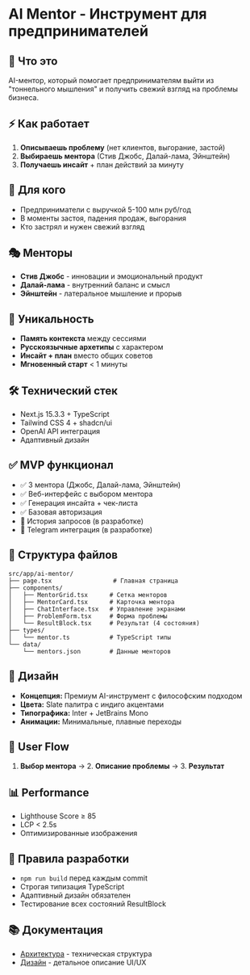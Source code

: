 # AI Mentor - Инструмент для предпринимателей

## 🎯 Что это
AI-ментор, который помогает предпринимателям выйти из "тоннельного мышления" и получить свежий взгляд на проблемы бизнеса.

## ⚡ Как работает
1. **Описываешь проблему** (нет клиентов, выгорание, застой)
2. **Выбираешь ментора** (Стив Джобс, Далай-лама, Эйнштейн)
3. **Получаешь инсайт** + план действий за минуту

## 👥 Для кого
- Предприниматели с выручкой 5-100 млн руб/год
- В моменты застоя, падения продаж, выгорания
- Кто застрял и нужен свежий взгляд

## 🎭 Менторы
- **Стив Джобс** - инновации и эмоциональный продукт
- **Далай-лама** - внутренний баланс и смысл
- **Эйнштейн** - латеральное мышление и прорыв

## 🚀 Уникальность
- **Память контекста** между сессиями
- **Русскоязычные архетипы** с характером
- **Инсайт + план** вместо общих советов
- **Мгновенный старт** < 1 минуты

## 🛠 Технический стек
- Next.js 15.3.3 + TypeScript
- Tailwind CSS 4 + shadcn/ui
- OpenAI API интеграция
- Адаптивный дизайн

## ✅ MVP функционал
- ✅ 3 ментора (Джобс, Далай-лама, Эйнштейн)
- ✅ Веб-интерфейс с выбором ментора
- ✅ Генерация инсайта + чек-листа
- ✅ Базовая авторизация
- 🔄 История запросов (в разработке)
- 🔄 Telegram интеграция (в разработке)

## 📁 Структура файлов
```
src/app/ai-mentor/
├── page.tsx                 # Главная страница
├── components/
│   ├── MentorGrid.tsx      # Сетка менторов
│   ├── MentorCard.tsx      # Карточка ментора
│   ├── ChatInterface.tsx   # Управление экранами
│   ├── ProblemForm.tsx     # Форма проблемы
│   └── ResultBlock.tsx     # Результат (4 состояния)
├── types/
│   └── mentor.ts           # TypeScript типы
└── data/
    └── mentors.json        # Данные менторов
```

## 🎨 Дизайн
- **Концепция:** Премиум AI-инструмент с философским подходом
- **Цвета:** Slate палитра с индиго акцентами
- **Типографика:** Inter + JetBrains Mono
- **Анимации:** Минимальные, плавные переходы

## 🔄 User Flow
1. **Выбор ментора** → 2. **Описание проблемы** → 3. **Результат**

## 📊 Performance
- Lighthouse Score ≥ 85
- LCP < 2.5s
- Оптимизированные изображения

## 🔧 Правила разработки
- `npm run build` перед каждым commit
- Строгая типизация TypeScript
- Адаптивный дизайн обязателен
- Тестирование всех состояний ResultBlock

## 📚 Документация
- [Архитектура](./architecture.md) - техническая структура
- [Дизайн](./design.md) - детальное описание UI/UX 